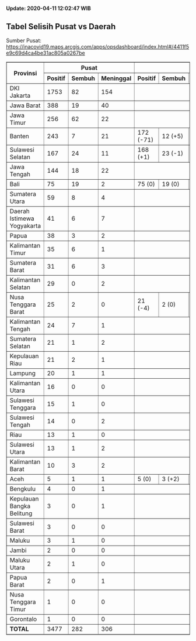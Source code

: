 #### Update: 2020-04-11 12:02:47 WIB
## Tabel Selisih Pusat vs Daerah
Sumber Pusat: https://inacovid19.maps.arcgis.com/apps/opsdashboard/index.html#/4411f5e9c69d4ca4be31ac805a0267be
<table border="1">
    <thead>
        <tr>
            <th rowspan=2 style="text-align:center">Provinsi</th>
            <th colspan=3 style="text-align:center">Pusat</th>
            <th colspan=4 style="text-align:center">Daerah</th>
        </tr>
        <tr>
            <th>Positif</th>
            <th>Sembuh</th>
            <th>Meninggal</th>
            <th>Positif</th>
            <th>Sembuh</th>
            <th>Meninggal</th>
            <th>Sumber</th>
        </tr>
    </thead>
    <tbody>
        <tr><td class="province">DKI Jakarta</td><td class="national-positive">1753</td><td class="national-recover">82</td><td class="national-deadd">154</td><td class="regional-unknown" colspan=4></td></tr>
        <tr><td class="province">Jawa Barat</td><td class="national-positive">388</td><td class="national-recover">19</td><td class="national-deadd">40</td><td class="regional-unknown" colspan=4></td></tr>
        <tr><td class="province">Jawa Timur</td><td class="national-positive">256</td><td class="national-recover">62</td><td class="national-deadd">22</td><td class="regional-unknown" colspan=4></td></tr>
        <tr><td class="province">Banten</td><td class="national-positive">243</td><td class="national-recover">7</td><td class="national-deadd">21</td><td class="regional-positive">172 <span class="diff-positive">(-71)</span></td><td class="regional-recover">12 <span class="diff-recover">(+5)</span></td><td class="regional-dead">25 <span class="diff-dead">(+4)</span></td><td class="regional-source"><a href="https://infocorona.bantenprov.go.id">https://infocorona.bantenprov.go.id</a></td></tr>
        <tr><td class="province">Sulawesi Selatan</td><td class="national-positive">167</td><td class="national-recover">24</td><td class="national-deadd">11</td><td class="regional-positive">168 <span class="diff-positive">(+1)</span></td><td class="regional-recover">23 <span class="diff-recover">(-1)</span></td><td class="regional-dead">14 <span class="diff-dead">(+3)</span></td><td class="regional-source"><a href="https://covid19.sulselprov.go.id">https://covid19.sulselprov.go.id</a></td></tr>
        <tr><td class="province">Jawa Tengah</td><td class="national-positive">144</td><td class="national-recover">18</td><td class="national-deadd">22</td><td class="regional-unknown" colspan=4></td></tr>
        <tr><td class="province">Bali</td><td class="national-positive">75</td><td class="national-recover">19</td><td class="national-deadd">2</td><td class="regional-positive">75 <span class="diff-positive">(0)</span></td><td class="regional-recover">19 <span class="diff-recover">(0)</span></td><td class="regional-dead">2 <span class="diff-dead">(0)</span></td><td class="regional-source"><a href="https://infocorona.baliprov.go.id">https://infocorona.baliprov.go.id</a></td></tr>
        <tr><td class="province">Sumatera Utara</td><td class="national-positive">59</td><td class="national-recover">8</td><td class="national-deadd">4</td><td class="regional-unknown" colspan=4></td></tr>
        <tr><td class="province">Daerah Istimewa Yogyakarta</td><td class="national-positive">41</td><td class="national-recover">6</td><td class="national-deadd">7</td><td class="regional-unknown" colspan=4></td></tr>
        <tr><td class="province">Papua</td><td class="national-positive">38</td><td class="national-recover">3</td><td class="national-deadd">2</td><td class="regional-unknown" colspan=4></td></tr>
        <tr><td class="province">Kalimantan Timur</td><td class="national-positive">35</td><td class="national-recover">6</td><td class="national-deadd">1</td><td class="regional-unknown" colspan=4></td></tr>
        <tr><td class="province">Sumatera Barat</td><td class="national-positive">31</td><td class="national-recover">6</td><td class="national-deadd">3</td><td class="regional-unknown" colspan=4></td></tr>
        <tr><td class="province">Kalimantan Selatan</td><td class="national-positive">29</td><td class="national-recover">0</td><td class="national-deadd">2</td><td class="regional-unknown" colspan=4></td></tr>
        <tr><td class="province">Nusa Tenggara Barat</td><td class="national-positive">25</td><td class="national-recover">2</td><td class="national-deadd">0</td><td class="regional-positive">21 <span class="diff-positive">(-4)</span></td><td class="regional-recover">2 <span class="diff-recover">(0)</span></td><td class="regional-dead">2 <span class="diff-dead">(+2)</span></td><td class="regional-source"><a href="https://corona.ntbprov.go.id">https://corona.ntbprov.go.id</a></td></tr>
        <tr><td class="province">Kalimantan Tengah</td><td class="national-positive">24</td><td class="national-recover">7</td><td class="national-deadd">1</td><td class="regional-unknown" colspan=4></td></tr>
        <tr><td class="province">Sumatera Selatan</td><td class="national-positive">21</td><td class="national-recover">1</td><td class="national-deadd">2</td><td class="regional-unknown" colspan=4></td></tr>
        <tr><td class="province">Kepulauan Riau</td><td class="national-positive">21</td><td class="national-recover">2</td><td class="national-deadd">1</td><td class="regional-unknown" colspan=4></td></tr>
        <tr><td class="province">Lampung</td><td class="national-positive">20</td><td class="national-recover">1</td><td class="national-deadd">1</td><td class="regional-unknown" colspan=4></td></tr>
        <tr><td class="province">Kalimantan Utara</td><td class="national-positive">16</td><td class="national-recover">0</td><td class="national-deadd">0</td><td class="regional-unknown" colspan=4></td></tr>
        <tr><td class="province">Sulawesi Tenggara</td><td class="national-positive">15</td><td class="national-recover">1</td><td class="national-deadd">0</td><td class="regional-unknown" colspan=4></td></tr>
        <tr><td class="province">Sulawesi Tengah</td><td class="national-positive">14</td><td class="national-recover">0</td><td class="national-deadd">2</td><td class="regional-unknown" colspan=4></td></tr>
        <tr><td class="province">Riau</td><td class="national-positive">13</td><td class="national-recover">1</td><td class="national-deadd">0</td><td class="regional-unknown" colspan=4></td></tr>
        <tr><td class="province">Sulawesi Utara</td><td class="national-positive">13</td><td class="national-recover">1</td><td class="national-deadd">2</td><td class="regional-unknown" colspan=4></td></tr>
        <tr><td class="province">Kalimantan Barat</td><td class="national-positive">10</td><td class="national-recover">3</td><td class="national-deadd">2</td><td class="regional-unknown" colspan=4></td></tr>
        <tr><td class="province">Aceh</td><td class="national-positive">5</td><td class="national-recover">1</td><td class="national-deadd">1</td><td class="regional-positive">5 <span class="diff-positive">(0)</span></td><td class="regional-recover">3 <span class="diff-recover">(+2)</span></td><td class="regional-dead">1 <span class="diff-dead">(0)</span></td><td class="regional-source"><a href="https://covid19.acehprov.go.id">https://covid19.acehprov.go.id</a></td></tr>
        <tr><td class="province">Bengkulu</td><td class="national-positive">4</td><td class="national-recover">0</td><td class="national-deadd">1</td><td class="regional-unknown" colspan=4></td></tr>
        <tr><td class="province">Kepulauan Bangka Belitung</td><td class="national-positive">3</td><td class="national-recover">0</td><td class="national-deadd">1</td><td class="regional-unknown" colspan=4></td></tr>
        <tr><td class="province">Sulawesi Barat</td><td class="national-positive">3</td><td class="national-recover">0</td><td class="national-deadd">0</td><td class="regional-unknown" colspan=4></td></tr>
        <tr><td class="province">Maluku</td><td class="national-positive">3</td><td class="national-recover">1</td><td class="national-deadd">0</td><td class="regional-unknown" colspan=4></td></tr>
        <tr><td class="province">Jambi</td><td class="national-positive">2</td><td class="national-recover">0</td><td class="national-deadd">0</td><td class="regional-unknown" colspan=4></td></tr>
        <tr><td class="province">Maluku Utara</td><td class="national-positive">2</td><td class="national-recover">1</td><td class="national-deadd">0</td><td class="regional-unknown" colspan=4></td></tr>
        <tr><td class="province">Papua Barat</td><td class="national-positive">2</td><td class="national-recover">0</td><td class="national-deadd">1</td><td class="regional-unknown" colspan=4></td></tr>
        <tr><td class="province">Nusa Tenggara Timur</td><td class="national-positive">1</td><td class="national-recover">0</td><td class="national-deadd">0</td><td class="regional-unknown" colspan=4></td></tr>
        <tr><td class="province">Gorontalo</td><td class="national-positive">1</td><td class="national-recover">0</td><td class="national-deadd">0</td><td class="regional-unknown" colspan=4></td></tr>
    </tbody>
    <tfoot>
        <tr>
            <td><b>TOTAL</b></td>
            <td>3477</td>
            <td>282</td>
            <td>306</td>
            <td colspan=4></td>
        </tr>
    </tfoot>
</table>